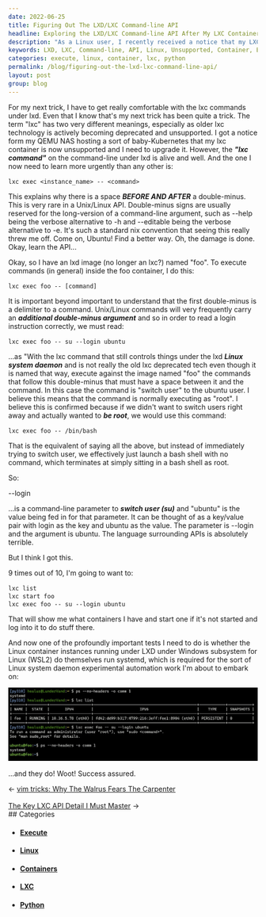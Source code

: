 ```yaml
---
date: 2022-06-25
title: Figuring Out The LXD/LXC Command-line API
headline: Exploring the LXD/LXC Command-line API After My LXC Container Became Unsupported
description: "As a Linux user, I recently received a notice that my LXC container is unsupported. To learn the LXD/LXC command-line API, I discovered the command `lxc exec instance_name -- command` to execute commands in the LXD image, `lxc list` to view containers, `lxc start foo` to start one, and `lxc exec foo -- su --login ubuntu` to log."
keywords: LXD, LXC, Command-line, API, Linux, Unsupported, Container, Execute, List, Start, Log
categories: execute, linux, container, lxc, python
permalink: /blog/figuring-out-the-lxd-lxc-command-line-api/
layout: post
group: blog
---
```



For my next trick, I have to get really comfortable with the lxc commands under
lxd. Even that I know that's my next trick has been quite a trick. The term
"lxc" has two very different meanings, especially as older lxc technology is
actively becoming deprecated and unsupported. I got a notice form my QEMU NAS
hosting a sort of baby-Kubernetes that my lxc container is now unsupported and
I need to upgrade it. However, the ***"lxc command"*** on the command-line
under lxd is alive and well. And the one I now need to learn more urgently than
any other is:

    lxc exec <instance_name> -- <command>

This explains why there is a space ***BEFORE AND AFTER*** a double-minus. This
is very rare in a Unix/Linux API. Double-minus signs are usually reserved for
the long-version of a command-line argument, such as --help being the verbose
alternative to -h and --editable being the verbose alternative to -e. It's such
a standard nix convention that seeing this really threw me off. Come on,
Ubuntu! Find a better way. Oh, the damage is done. Okay, learn the API...

Okay, so I have an lxd image (no longer an lxc?) named "foo". To execute
commands (in general) inside the foo container, I do this:

    lxc exec foo -- [command]

It is important beyond important to understand that the first double-minus is a
delimiter to a command. Unix/Linux commands will very frequently carry an
***additional double-minus argument*** and so in order to read a login
instruction correctly, we must read:

    lxc exec foo -- su --login ubuntu

...as "With the lxc command that still controls things under the lxd ***Linux
system daemon*** and is not really the old lxc deprecated tech even though it
is named that way, execute against the image named "foo" the commands that
follow this double-minus that must have a space between it and the command. In
this case the command is "switch user" to the ubuntu user. I believe this means
that the command is normally executing as "root". I believe this is confirmed
because if we didn't want to switch users right away and actually wanted to
***be root***, we would use this command:

    lxc exec foo -- /bin/bash

That is the equivalent of saying all the above, but instead of immediately
trying to switch user, we effectively just launch a bash shell with no command,
which terminates at simply sitting in a bash shell as root.

So:

  --login

...is a command-line parameter to ***switch user (su)*** and "ubuntu" is the
value being fed in for that parameter. It can be thought of as a key/value pair
with login as the key and ubuntu as the value. The parameter is --login and the
argument is ubuntu. The language surrounding APIs is absolutely terrible.

But I think I got this.

9 times out of 10, I'm going to want to:

    lxc list
    lxc start foo
    lxc exec foo -- su --login ubuntu

That will show me what containers I have and start one if it's not started and
log into it to do stuff there.

And now one of the profoundly important tests I need to do is whether the Linux
container instances running under LXD under Windows subsystem for Linux (WSL2)
do themselves run systemd, which is required for the sort of Linux system
daemon experimental automation work I'm about to embark on:

![Lxd Lxc Instances Under Wsl Wsl2 Running Systemd](/assets/images/lxd-lxc-instances-under-wsl-wsl2-running-systemd.jpg)

...and they do! Woot! Success assured.

<div class="arrow-links"><div class="post-nav-prev"><span class="arrow">&larr;&nbsp;</span><a href="/blog/vim-tricks-why-the-walrus-fears-the-carpenter/">vim tricks: Why The Walrus Fears The Carpenter</a></div> &nbsp; <div class="post-nav-next"><a href="/blog/the-key-lxc-api-detail-i-must-master/">The Key LXC API Detail I Must Master</a><span class="arrow">&nbsp;&rarr;</span></div></div>
## Categories

<ul>
<li><h4><a href='/execute/'>Execute</a></h4></li>
<li><h4><a href='/linux/'>Linux</a></h4></li>
<li><h4><a href='/container/'>Containers</a></h4></li>
<li><h4><a href='/lxc/'>LXC</a></h4></li>
<li><h4><a href='/python/'>Python</a></h4></li></ul>